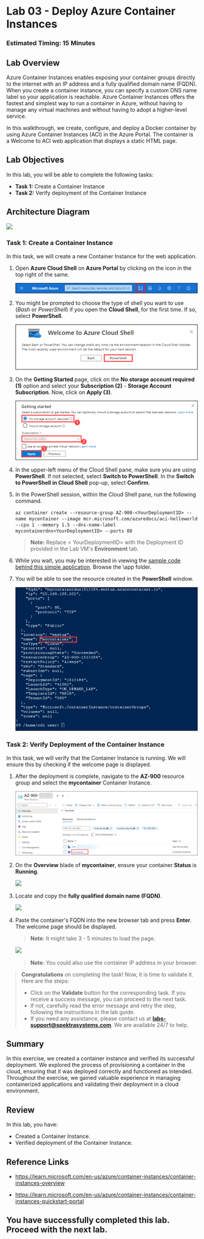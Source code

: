 # Lab 03 - Deploy Azure Container Instances

### Estimated Timing: 15 Minutes

## Lab Overview

Azure Container Instances enables exposing your container groups directly to the internet with an IP address and a fully qualified domain name (FQDN). When you create a container instance, you can specify a custom DNS name label so your application is reachable. Azure Container Instances offers the fastest and simplest way to run a container in Azure, without having to manage any virtual machines and without having to adopt a higher-level service.

In this walkthrough, we create, configure, and deploy a Docker container by using Azure Container Instances (ACI) in the Azure Portal. The container is a Welcome to ACI web application that displays a static HTML page.

## Lab Objectives

In this lab, you will be able to complete the following tasks:
+ **Task 1:** Create a Container Instance
+ **Task 2:** Verify deployment of the Container Instance

## Architecture Diagram

![](../images/az900lab03.PNG) 

### Task 1: Create a Container Instance

In this task, we will create a new Container Instance for the web application.

1. Open **Azure Cloud Shell** on **Azure Portal** by clicking on the icon in the top right of the same.

    ![Screenshot of Azure Portal Azure Cloud Shell icon.](./images/az-900-19.png)

1. You might be prompted to choose the type of shell you want to use (*Bash* or *PowerShell*) if you open the **Cloud Shell**, for the first time. If so, select **PowerShell**.

    ![Screenshot of Azure Portal Azure Cloud Shell with the Bash dropdown highlighted.](./images/az-900-20.png)
   
1. On the **Getting Started** page, click on the **No storage account required (1)** option and select your **Subscription (2)** - **Storage Account Subscription**. Now, click on **Apply (3)**.

    ![Screenshot of Azure Portal Azure Cloud Shell with the Bash dropdown highlighted.](./images/az-900-21.png)

1. In the upper-left menu of the Cloud Shell pane, make sure you are using **PowerShell**. If not selected, select **Switch to PowerShell**. In the **Switch to PowerShell in Cloud Shell** pop-up, select **Confirm**.

1. In the PowerShell session, within the Cloud Shell pane, run the following command. 

    ```cli
    az container create --resource-group AZ-900-<YourDeploymentID> --name mycontainer --image mcr.microsoft.com/azuredocs/aci-helloworld --cpu 1 --memory 1.5 --dns-name-label mycontainerdns<YourDeploymentID> --ports 80
    ```

    >**Note:** Replace < YourDeploymentID> with the Deployment ID provided in the Lab VM's **Environment** tab.

1. While you wait, you may be interested in viewing the [sample code behind this simple application](https://github.com/Azure-Samples/aci-helloworld). Browse the \app folder.

1. You will be able to see the resource created in the **PowerShell** window.

    ![Screenshot of Azure Portal Azure Cloud Shell with the Bash dropdown highlighted.](./images/az-900-17.png)

### Task 2: Verify Deployment of the Container Instance

In this task, we will verify that the Container Instance is running. We will ensure this by checking if the welcome page is displayed.

1. After the deployment is complete, navigate to the **AZ-900<inject key="DeploymentID" enableCopy="false" />** resource group and select the **mycontainer** Container Instance.

   ![](./images/az-900-18.png)

1. On the **Overview** blade of **mycontainer**, ensure your container **Status** is **Running**.

    ![](../images/lab3-image6.png)

1. Locate and copy the **fully qualified domain name (FQDN)**.

    ![](../images/lab3-image4.png)

1. Paste the container's FQDN into the new browser tab and press **Enter**. The welcome page should be displayed.

   >**Note**: It might take 3 - 5 minutes to load the page.
 
   ![](../images/lab3-image5.png)
	
   >**Note**: You could also use the container IP address in your browser.
   
> **Congratulations** on completing the task! Now, it is time to validate it. Here are the steps:
> - Click on the **Validate** button for the corresponding task. If you receive a success message, you can proceed to the next task. 
> - If not, carefully read the error message and retry the step, following the instructions in the lab guide.
> - If you need any assistance, please contact us at **labs-support@spektrasystems.com**. We are available 24/7 to help.

<validation step="3b652738-7603-45ae-97c0-83e81a66c66e" />

## Summary
In this exercise, we created a container instance and verified its successful deployment. We explored the process of provisioning a container in the cloud, ensuring that it was deployed correctly and functioned as intended. Throughout the exercise, we gained valuable experience in managing containerized applications and validating their deployment in a cloud environment.

## Review
In this lab, you have:
- Created a Container Instance.
- Verified deployment of the Container Instance.

## Reference Links

- https://learn.microsoft.com/en-us/azure/container-instances/container-instances-overview

- https://learn.microsoft.com/en-us/azure/container-instances/container-instances-quickstart-portal
  
## You have successfully completed this lab. Proceed with the next lab.

